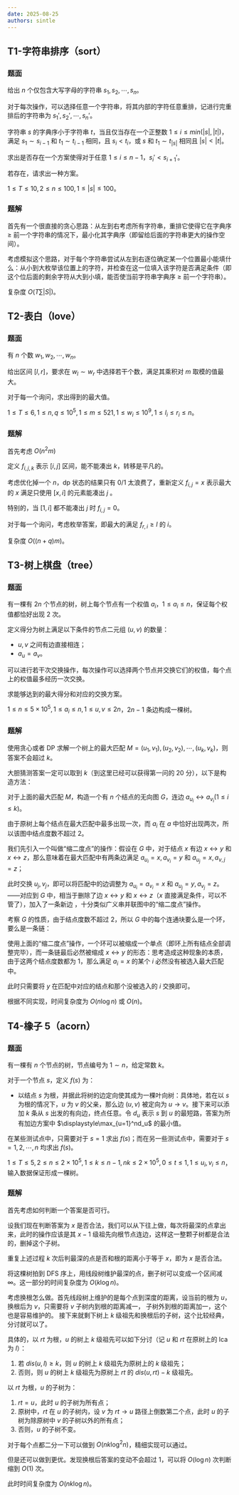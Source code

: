 ```yaml
---
date: 2025-08-25
authors: sintle
---
```


## T1-字符串排序（sort）

### 题面

给出 $n$ 个仅包含大写字母的字符串 $s_1,s_2,\cdots,s_n$。

对于每次操作，可以选择任意一个字符串，将其内部的字符任意重排，记进行完重排后的字符串为 $s_1',s_2',\cdots,s_n'$。

字符串 $s$ 的字典序小于字符串 $t$，当且仅当存在一个正整数 $1\leq i\leq min(|s|,|t|)$，满足 $s_1\sim s_{i-1}$ 和 $t_1\sim t_{i-1}$ 相同，且 $s_i<t_i$，或 $s$ 和 $t_1\sim t_{|s|}$ 相同且 $|s|<|t|$。

求出是否存在一个方案使得对于任意 $1\leq i\leq n-1$，$s_i'<s_{i+1}'$。

若存在，请求出一种方案。 

$1\leq T\leq10,2\leq n\leq100,1\leq|s|\leq100$。

### 题解

首先有一个很直接的贪心思路：从左到右考虑所有字符串，重排它使得它在字典序 $\geq$ 前一个字符串的情况下，最小化其字典序（即留给后面的字符串更大的操作空间）。

考虑模拟这个思路，对于每个字符串尝试从左到右逐位确定某一个位置最小能填什么：从小到大枚举该位置上的字符，并检查在这一位填入该字符是否满足条件（即这个位后面的剩余字符从大到小填，能否使当前字符串字典序 $\geq$ 前一个字符串）。

复杂度 $O(T\sum|S|)$。

## T2-表白（love）

### 题面

有 $n$ 个数 $w_1,w_2,\cdots,w_n$。

给出区间 $[l,r]$，要求在 $w_l\sim w_r$ 中选择若干个数，满足其乘积对 $m$ 取模的值最大。

对于每一个询问，求出得到的最大值。

$1\leq T\leq6,1\leq n,q\leq10^5,1\leq m\leq521,1\leq w_i\leq10^9,1\leq l_i\leq r_i\leq n$。

### 题解

首先考虑 $O(n^2m)$

定义 $f_{i,j,k}$ 表示 $[i,j]$ 区间，能不能凑出 $k$，转移是平凡的。

考虑优化掉一个 $n$，dp 状态的结果只有 $0/1$ 太浪费了，重新定义 $f_{i,j}=x$ 表示最大的 $x$ 满足只使用 $[x,i]$ 的元素能凑出 $j$ 。

特别的，当 $[1,i]$ 都不能凑出 $j$ 时 $f_{i,j}=0$。

对于每一个询问，考虑枚举答案，即最大的满足 $f_{r,i}\geq l$ 的 $i$。

复杂度 $O((n+q)m)$。

## T3-树上棋盘（tree）

### 题面

有一棵有 $2n$ 个节点的树，树上每个节点有一个权值 $a_i$，$1\leq a_i\leq n$，保证每个权值都恰好出现 $2$ 次。

定义得分为树上满足以下条件的节点二元组 $(u,v)$ 的数量：

-   $u,v$ 之间有边直接相连；
-   $a_u=a_v$。

可以进行若干次交换操作，每次操作可以选择两个节点并交换它们的权值，每个点上的权值最多经历一次交换。

求能够达到的最大得分和对应的交换方案。

$1\leq n\leq5\times10^5,1\leq a_i\leq n,1\leq u,v\leq 2n$，$2n-1$ 条边构成一棵树。

### 题解

使用贪心或者 DP 求解一个树上的最大匹配 $M={(u_1,v_1),(u_2,v_2),\cdots,(u_k,v_k)}$，则答案不会超过 $k$。

大胆猜测答案一定可以取到 $k$（到这里已经可以获得第一问的 $20$ 分），以下是构造方法：

对于上面的最大匹配 $M$，构造一个有 $n$ 个结点的无向图 $G$，连边 $a_{u_i}\leftrightarrow a_{v_i}(1\leq i\leq k)$。

由于原树上每个结点在最大匹配中最多出现一次，而 $a_i$ 在 $a$ 中恰好出现两次，所以该图中结点度数不超过 $2$。

我们先引入一个叫做“缩二度点”的操作：假设在 $G$ 中，对于结点 $x$ 有边 $x\leftrightarrow y$ 和 $x\leftrightarrow z$，那么意味着在最大匹配中有两条边满足 $a_{u_i}=x,a_{v_i}=y$ 和 $a_{u_j}=x,a_{v,j}=z$；

此时交换 $u_j,v_j$，即可以将匹配中的边调整为 $a_{u_i}=a_{v_i}=x$ 和 $a_{u_j}=y,a_{v_j}=z$。——对应到 $G$ 中，相当于删除了边 $x\leftrightarrow y$ 和 $x\leftrightarrow z$（$x$ 直接满足条件，可以不管了），加入了一条新边 ，十分类似广义串并联图中的“缩二度点”操作。

考察 $G$ 的性质，由于结点度数不超过 $2$，所以 $G$ 中的每个连通块要么是一个环，要么是一条链：

使用上面的“缩二度点”操作，一个环可以被缩成一个单点（即环上所有结点全部调整完毕），而一条链最后必然被缩成 $x\leftrightarrow y$ 的形态：思考造成这种现象的本质，由于这两个结点度数都为 $1$，那么满足 $a_i=x$ 的某个 $i$ 必然没有被选入最大匹配中。

此时只需要将 $y$ 在匹配中对应的结点和那个没被选入的 $i$ 交换即可。

根据不同实现，时间复杂度为 $O(n\log n)$ 或 $O(n)$。

## T4-橡子 5（acorn）

### 题面

有一棵有 $n$ 个节点的树，节点编号为 $1\sim n$，给定常数 $k$。

对于一个节点 $s$，定义 $f(s)$ 为：

-   以结点 $s$ 为根，并据此将树的边定向使其成为一棵叶向树：具体地，若在以 $s$ 为根的情况下，$u$ 为 $v$ 的父亲，那么边 $(u,v)$ 被定向为 $u\rightarrow v$。接下来可以添加 $k$ 条从 $s$ 出发的有向边，终点任意。令 $d_u$ 表示 $s$ 到 $u$ 的最短路，答案为所有加边方案中 $\displaystyle\max_{u=1}^nd_u$ 的最小值。

在某些测试点中，只需要对于 $s=1$ 求出 $f(s)$；而在另一些测试点中，需要对于 $s=1,2,\cdots,n$ 均求出 $f(s)$。

$1\leq T\leq5,2\leq n\leq2\times10^5,1\leq k\leq n-1,nk\leq2\times10^5,0\leq t\leq1,1\leq u_i,v_i\leq n$，输入数据保证形成一棵树。

### 题解

首先考虑如何判断一个答案是否可行。

设我们现在判断答案为 $x$ 是否合法，我们可以从下往上做，每次将最深的点拿出来，此时的操作应该是其 $x-1$ 级祖先向根节点连边，这样这一整颗子树都是合法的，删掉这个子树。

重复上述过程 $k$ 次后判最深的点是否和根的距离小于等于 $x$，即为 $x$ 是否合法。

将这棵树拍到 DFS 序上，用线段树维护最深的点，删子树可以变成一个区间减 $\infty$。这一部分的时间复杂度为 $O(k\log n)$。 

考虑换根怎么做。首先线段树上维护的是每个点到深度的距离，设当前的根为 $u$，换根后为 $v$，只需要将 $v$ 子树内到根的距离减一， 子树外到根的距离加一，这个也是容易维护的。 接下来就剩下树上 $k$ 级祖先和换根后的子树，这个比较经典，分讨就可以了。

具体的，以 $rt$ 为根，$u$ 的树上 $k$ 级祖先可以如下分讨（记 $u$ 和 $rt$ 在原树上的 lca 为 $l$）：

1.   若 $dis(u,l)\geq k$，则 $u$ 的树上 $k$ 级祖先为原树上的 $k$ 级祖先； 
2.   否则，则 $u$ 的树上 $k$ 级祖先为原树上 $rt$ 的 $dis(u,rt)-k$ 级祖先。

以 $rt$ 为根，$u$ 的子树为：

1.   $rt=u$，此时 $u$ 的子树为所有点； 
2.   原树中，$rt$ 在 $u$ 的子树内，设 $v$ 为 $rt\rightarrow u$ 路径上倒数第二个点，此时 $u$ 的子树为除原树中 $v$ 的子树以外的所有点； 
3.   否则，$u$ 的子树不变。 

对于每个点都二分一下可以做到 $O(nk\log^2n)$，精细实现可以通过。

但是还可以做到更优。发现换根后答案的变动不会超过 $1$，可以将 $O(\log n)$ 次判断缩到 $O(1)$ 次。

此时时间复杂度为 $O(nk\log n)$。